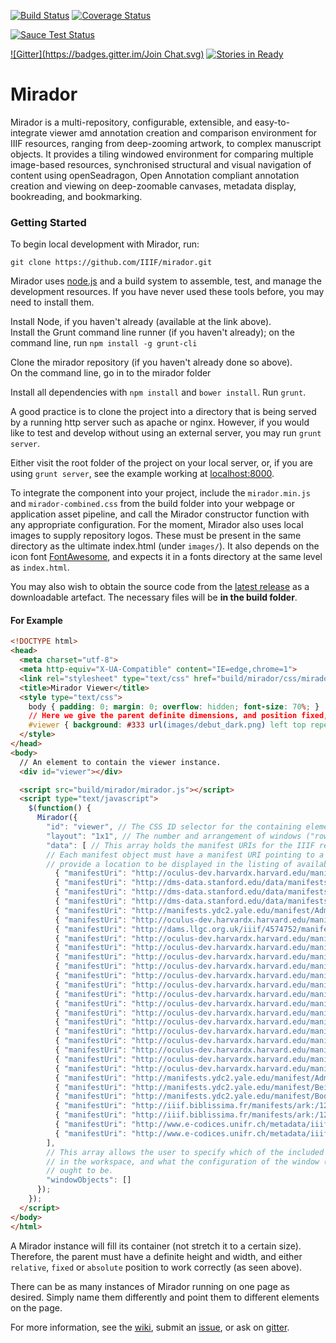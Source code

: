 [![Build Status](https://travis-ci.org/IIIF/mirador.svg)](https://travis-ci.org/IIIF/mirador) [![Coverage Status](https://img.shields.io/coveralls/IIIF/m2.svg)](https://coveralls.io/r/IIIF/m2)  

[![Sauce Test Status](https://saucelabs.com/browser-matrix/IIIF.svg)](https://saucelabs.com/u/IIIF)  

[![Gitter](https://badges.gitter.im/Join Chat.svg)](https://gitter.im/IIIF/mirador?utm_source=badge&utm_medium=badge&utm_campaign=pr-badge&utm_content=badge) [![Stories in Ready](https://badge.waffle.io/iiif/mirador.svg?label=ready&title=Ready)](http://waffle.io/iiif/mirador) 

Mirador
=======
Mirador is a multi-repository, configurable, extensible, and easy-to-integrate viewer amd annotation creation and comparison environment for IIIF resources, ranging from deep-zooming artwork, to complex manuscript objects. It provides a tiling windowed environment for comparing multiple image-based resources, synchronised structural and visual navigation of content using openSeadragon, Open Annotation compliant annotation creation and viewing on deep-zoomable canvases, metadata display, bookreading, and bookmarking.

### Getting Started
To begin local development with Mirador, run:

`git clone https://github.com/IIIF/mirador.git`

Mirador uses [node.js](http://nodejs.org/) and a build system to assemble, test, and manage the development resources. If you have never used these tools before, you may need to install them.

Install Node, if you haven't already (available at the link above).  
Install the Grunt command line runner (if you haven't already); on the command line, run `npm install -g grunt-cli`  

Clone the mirador repository (if you haven't already done so above).  
On the command line, go in to the mirador folder

Install all dependencies with `npm install` and `bower install`. Run `grunt`.

A good practice is to clone the project into a directory that is being served by a running http server such as apache or nginx. However, if you would like to test and develop without using an external server, you may run `grunt server`.

Either visit the root folder of the project on your local server, or, if you are using `grunt server`, see the example working at [localhost:8000](localhost:8000).

To integrate the component into your project, include the `mirador.min.js` and `mirador-combined.css` from the build folder into your webpage or application asset pipeline, and call the Mirador constructor function with any appropriate configuration. For the moment, Mirador also uses local images to supply repository logos. These must be present in the same directory as the ultimate index.html (under `images/`). It also depends on the icon font [FontAwesome](http://fortawesome.github.io/Font-Awesome/), and expects it in a fonts directory at the same level as `index.html`.

You may also wish to obtain the source code from the [latest release](https://github.com/IIIF/mirador/releases/latest) as a downloadable artefact. The necessary files will be **in the build folder**.

#### For Example
```html
<!DOCTYPE html>
<head>
  <meta charset="utf-8">
  <meta http-equiv="X-UA-Compatible" content="IE=edge,chrome=1">
  <link rel="stylesheet" type="text/css" href="build/mirador/css/mirador-combined.css">
  <title>Mirador Viewer</title>
  <style type="text/css">
    body { padding: 0; margin: 0; overflow: hidden; font-size: 70%; }
    // Here we give the parent definite dimensions, and position fixed, letting it fill the whole browser viewport.
    #viewer { background: #333 url(images/debut_dark.png) left top repeat; width: 100%; height: 100%; position: fixed; }
  </style>
</head>
<body>
  // An element to contain the viewer instance.
  <div id="viewer"></div>

  <script src="build/mirador/mirador.js"></script>
  <script type="text/javascript">
    $(function() {
      Mirador({
        "id": "viewer", // The CSS ID selector for the containing element.
        "layout": "1x1", // The number and arrangement of windows ("row"x"column")?
        "data": [ // This array holds the manifest URIs for the IIIF resources you want Mirador to make available to the user.
        // Each manifest object must have a manifest URI pointing to a valid IIIF manifest, and may also
        // provide a location to be displayed in the listing of available manifests.
          { "manifestUri": "http://oculus-dev.harvardx.harvard.edu/manifests/drs:48309543", "location": "Harvard University"}, // Harvard Scroll 
          { "manifestUri": "http://dms-data.stanford.edu/data/manifests/Walters/qm670kv1873/manifest.json", "location": "Stanford University"},
          { "manifestUri": "http://dms-data.stanford.edu/data/manifests/Stanford/ege1/manifest.json", "location": "Stanford University"},
          { "manifestUri": "http://dms-data.stanford.edu/data/manifests/BnF/jr903ng8662/manifest.json ", "location": "Stanford University"},
          { "manifestUri": "http://manifests.ydc2.yale.edu/manifest/Admont23", "location": "Yale University"},
          { "manifestUri": "http://oculus-dev.harvardx.harvard.edu/manifests/drs:5981093", "location": "Harvard University"},
          { "manifestUri": "http://dams.llgc.org.uk/iiif/4574752/manifest.json", "location": "National Library of Wales"},
          { "manifestUri": "http://oculus-dev.harvardx.harvard.edu/manifests/via:olvwork576793", "location": "Harvard University"},
          { "manifestUri": "http://oculus-dev.harvardx.harvard.edu/manifests/drs:14033171", "location": "Harvard University"},
          { "manifestUri": "http://oculus-dev.harvardx.harvard.edu/manifests/drs:46909368", "location": "Harvard University"},
          { "manifestUri": "http://oculus-dev.harvardx.harvard.edu/manifests/drs:18259372", "location": "Harvard University"},
          { "manifestUri": "http://oculus-dev.harvardx.harvard.edu/manifests/drs:48331776", "location": "Harvard University"},
          { "manifestUri": "http://oculus-dev.harvardx.harvard.edu/manifests/huam:299843", "location": "Harvard University"},
          { "manifestUri": "http://oculus-dev.harvardx.harvard.edu/manifests/huam:213052", "location": "Harvard University"},
          { "manifestUri": "http://oculus-dev.harvardx.harvard.edu/manifests/huam:169892", "location": "Harvard University"},
          { "manifestUri": "http://oculus-dev.harvardx.harvard.edu/manifests/huam:304136", "location": "Harvard University"},
          { "manifestUri": "http://oculus-dev.harvardx.harvard.edu/manifests/huam:311074", "location": "Harvard University"},
          { "manifestUri": "http://oculus-dev.harvardx.harvard.edu/manifests/huam:200515", "location": "Harvard University"},
          { "manifestUri": "http://oculus-dev.harvardx.harvard.edu/manifests/huam:320161", "location": "Harvard University"},
          { "manifestUri": "http://oculus-dev.harvardx.harvard.edu/manifests/huam:198021", "location": "Harvard University"},
          { "manifestUri": "http://oculus-dev.harvardx.harvard.edu/manifests/huam:165773", "location": "Harvard University"},
          { "manifestUri": "http://oculus-dev.harvardx.harvard.edu/manifests/huam:320567", "location": "Harvard University"},
          { "manifestUri": "http://manifests.ydc2.yale.edu/manifest/Admont43", "location": "Yale University"},
          { "manifestUri": "http://manifests.ydc2.yale.edu/manifest/BeineckeMS10", "location": "Yale University"},
          { "manifestUri": "http://manifests.ydc2.yale.edu/manifest/BodleianMSBodley113", "location": "Yale University"},
          { "manifestUri": "http://iiif.biblissima.fr/manifests/ark:/12148/btv1b84539771/manifest.json", "location":'BnF' },
          { "manifestUri": "http://iiif.biblissima.fr/manifests/ark:/12148/btv1b10500687r/manifest.json", "location": 'BnF'},
          { "manifestUri": "http://www.e-codices.unifr.ch/metadata/iiif/sl-0002/manifest.json", "location": 'e-codices'},
          { "manifestUri": "http://www.e-codices.unifr.ch/metadata/iiif/bge-cl0015/manifest.json", "location": 'e-codices'}
        ],
        // This array allows the user to specify which of the included manifests should appear 
        // in the workspace, and what the configuration of the window (zoom level, open panels, etc.) 
        // ought to be.
        "windowObjects": []
      });
    });
  </script>
</body>
</html>
```

A Mirador instance will fill its container (not stretch it to a certain size). Therefore, the parent must have a definite height and width, and either `relative`, `fixed` or `absolute` position to work correctly (as seen above).

There can be as many instances of Mirador running on one page as desired. Simply name them differently and point them to different elements on the page.

For more information, see the [wiki](https://github.com/IIIF/mirador/wiki), submit an [issue](https://github.com/mirador/mirador/issues), or ask on [gitter](https://gitter.im/IIIF/mirador).
